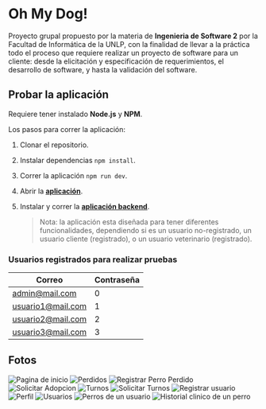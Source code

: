 # Oh My Dog!
Proyecto grupal propuesto por la materia de **Ingenieria de Software 2** por la Facultad de Informática de la UNLP, con la finalidad de llevar a la práctica todo el proceso que requiere realizar un proyecto de software para un cliente: desde la elicitación y especificación de requerimientos, el desarrollo de software, y hasta la validación del software.

## Probar la aplicación

Requiere tener instalado **Node.js** y **NPM**.

Los pasos para correr la aplicación:

1. Clonar el repositorio.
2. Instalar dependencias `npm install`.
3. Correr la aplicación `npm run dev`.
4. Abrir la [**aplicación**](http://localhost:5173/).
5. Instalar y correr la [**aplicación backend**](https://github.com/nachoeg/ohmydog-backend).

   > Nota: la aplicación esta diseñada para tener diferentes funcionalidades, dependiendo si es un usuario no-registrado, un usuario  cliente (registrado), o un usuario veterinario (registrado).

### Usuarios registrados para realizar pruebas
| Correo  | Contraseña |
| ------------- | ------------- |
| admin@mail.com  | 0  |
| usuario1@mail.com  | 1  |
| usuario2@mail.com  | 2  |
| usuario3@mail.com  | 3  |
  
## Fotos
![Pagina de inicio](https://github.com/nachoeg/ohmydog-frontend/blob/main/capturas/inicio.png)
![Perdidos](https://github.com/nachoeg/ohmydog-frontend/blob/main/capturas/perdidos.png)
![Registrar Perro Perdido](https://github.com/nachoeg/ohmydog-frontend/blob/main/capturas/registrar-perro-perdido.png)
![Solicitar Adopcion](https://github.com/nachoeg/ohmydog-frontend/blob/main/capturas/solicitar-adopcion.png)
![Turnos](https://github.com/nachoeg/ohmydog-frontend/blob/main/capturas/ver-turnos.png)
![Solicitar Turnos](https://github.com/nachoeg/ohmydog-frontend/blob/main/capturas/solicitar-turno.png)
![Registrar usuario](https://github.com/nachoeg/ohmydog-frontend/blob/main/capturas/registrar%20usuario.png)
![Perfil](https://github.com/nachoeg/ohmydog-frontend/blob/main/capturas/perfil.png)
![Usuarios](https://github.com/nachoeg/ohmydog-frontend/blob/main/capturas/usuarios.png)
![Perros de un usuario](https://github.com/nachoeg/ohmydog-frontend/blob/main/capturas/perros.png)
![Historial clinico de un perro](https://github.com/nachoeg/ohmydog-frontend/blob/main/capturas/historial-clinico.png)
